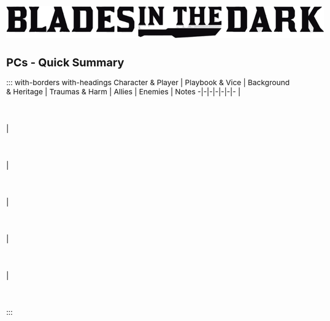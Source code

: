 <img src="img/BitD-logo.png" alt="Blades in the Dark" class="size20 float-right">
<br>

## PCs - Quick Summary
:::  with-borders with-headings
Character &&nbsp;Player | Playbook &&nbsp;Vice | Background &&nbsp;Heritage | Traumas &&nbsp;Harm | Allies | Enemies | Notes
-|-|-|-|-|-|-
|<br><br><br><br>
|<br><br><br><br>
|<br><br><br><br>
|<br><br><br><br>
|<br><br><br><br>
|<br><br><br><br>
:::

<style>
@page { size:landscape; }
body { font-size: 1.2rem; max-width: initial; margin: 1rem; }
th, td { width: 10%; text-align: center; }
</style>
